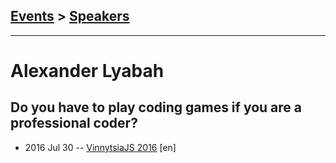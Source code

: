 ## [Events](../README.md) > [Speakers](../speakers.md)
---

# Alexander Lyabah

## Do you have to play coding games if you are a professional coder?
- 2016 Jul 30 -- [VinnytsiaJS 2016](https://www.youtube.com/watch?v=aMWg4FgmfYI) [en]   
